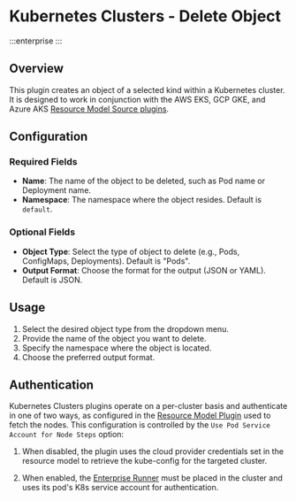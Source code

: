 # Kubernetes Clusters - Delete Object
:::enterprise
:::

## Overview

This plugin creates an object of a selected kind within a Kubernetes cluster. It is designed to work in conjunction with the AWS EKS, GCP GKE, and Azure AKS [Resource Model Source plugins](/manual/projects/resource-model-sources/).


## Configuration

### Required Fields

* **Name**: The name of the object to be deleted, such as Pod name or Deployment name.
* **Namespace**: The namespace where the object resides. Default is `default`.

### Optional Fields

* **Object Type**: Select the type of object to delete (e.g., Pods, ConfigMaps, Deployments). Default is "Pods".
* **Output Format**: Choose the format for the output (JSON or YAML). Default is JSON.

## Usage

1. Select the desired object type from the dropdown menu.
2. Provide the name of the object you want to delete.
3. Specify the namespace where the object is located.
4. Choose the preferred output format.

## Authentication

Kubernetes Clusters plugins operate on a per-cluster basis and authenticate in one of two ways, as configured in the [Resource Model Plugin](/manual/projects/resource-model-sources/) used to fetch the nodes. This configuration is controlled by the `Use Pod Service Account for Node Steps` option:

1. When disabled, the plugin uses the cloud provider credentials set in the resource model to retrieve the
kube-config for the targeted cluster.

2. When enabled, the [Enterprise Runner](/administration/runner/) must be placed in the cluster and uses its pod's K8s service account for authentication.

